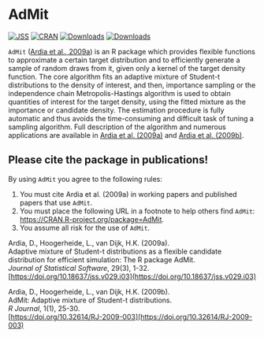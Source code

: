 # AdMit
[![JSS](https://img.shields.io/badge/JSS-10.18637%2Fjss.v029.i03-brightgreen)](https://doi.org/10.18637/jss.v029.i03)
[![CRAN](http://www.r-pkg.org/badges/version/AdMit)](https://cran.r-project.org/package=AdMit) 
[![Downloads](http://cranlogs.r-pkg.org/badges/AdMit?color=brightgreen)](http://www.r-pkg.org/pkg/AdMit)
[![Downloads](http://cranlogs.r-pkg.org/badges/grand-total/AdMit?color=brightgreen)](http://www.r-pkg.org/pkg/AdMit)

`AdMit` ([Ardia et al., 2009a](https://doi.org/10.18637/jss.v029.i03)) is an R package which provides 
flexible functions to approximate a certain target distribution and to efficiently generate a sample of 
random draws from it, given only a kernel of the target density function. The core 
algorithm fits an adaptive mixture of Student-t distributions to the density of interest, and then, 
importance sampling or the independence chain Metropolis-Hastings algorithm is used to obtain 
quantities of interest for the target density, using the fitted mixture as the importance or 
candidate density. The estimation procedure is fully automatic and thus avoids the 
time-consuming and difficult task of tuning a sampling algorithm.
Full description of the algorithm and numerous applications are available in [Ardia et al. (2009a)](https://doi.org/10.18637/jss.v029.i03) and [Ardia et al. (2009b)](https://doi.org/10.32614/RJ-2009-003).

## Please cite the package in publications!

By using `AdMit` you agree to the following rules: 

1) You must cite Ardia et al. (2009a) in working papers and published papers that use `AdMit`.
2) You must place the following URL in a footnote to help others find `AdMit`: https://CRAN.R-project.org/package=AdMit. 
3) You assume all risk for the use of `AdMit`.

Ardia, D., Hoogerheide, L., van Dijk, H.K. (2009a).    
Adaptive mixture of Student-t distributions as a flexible candidate 
distribution for efficient simulation: The R package AdMit.    
_Journal of Statistical Software_, 29(3), 1-32.     
[https://doi.org/10.18637/jss.v029.i03](https://doi.org/10.18637/jss.v029.i03)  

Ardia, D., Hoogerheide, L., van Dijk, H.K. (2009b).    
AdMit: Adaptive mixture of Student-t distributions.   
_R Journal_, 1(1), 25-30.     
[https://doi.org/10.32614/RJ-2009-003](https://doi.org/10.32614/RJ-2009-003)  
